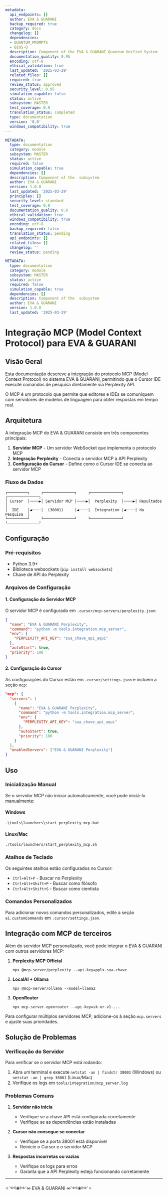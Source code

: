 ```yaml
---
metadata:
  api_endpoints: []
  author: EVA & GUARANI
  backup_required: true
  category: docs
  changelog: []
  dependencies:
  - QUANTUM_PROMPTS
  - BIOS-Q
  description: Component of the EVA & GUARANI Quantum Unified System
  documentation_quality: 0.95
  encoding: utf-8
  ethical_validation: true
  last_updated: '2025-03-29'
  related_files: []
  required: true
  review_status: approved
  security_level: 0.95
  simulation_capable: false
  status: active
  subsystem: MASTER
  test_coverage: 0.9
  translation_status: completed
  type: documentation
  version: '8.0'
  windows_compatibility: true
---
```

```yaml
METADATA:
  type: documentation
  category: module
  subsystem: MASTER
  status: active
  required: false
  simulation_capable: true
  dependencies: []
  description: Component of the  subsystem
  author: EVA & GUARANI
  version: 1.0.0
  last_updated: '2025-03-29'
  principles: []
  security_level: standard
  test_coverage: 0.0
  documentation_quality: 0.0
  ethical_validation: true
  windows_compatibility: true
  encoding: utf-8
  backup_required: false
  translation_status: pending
  api_endpoints: []
  related_files: []
  changelog: ''
  review_status: pending
```

```yaml
METADATA:
  type: documentation
  category: module
  subsystem: MASTER
  status: active
  required: false
  simulation_capable: true
  dependencies: []
  description: Component of the  subsystem
  author: EVA & GUARANI
  version: 1.0.0
  last_updated: '2025-03-29'
```

# Integração MCP (Model Context Protocol) para EVA & GUARANI

## Visão Geral

Esta documentação descreve a integração do protocolo MCP (Model Context Protocol) no sistema EVA & GUARANI, permitindo que o Cursor IDE execute comandos de pesquisa diretamente via Perplexity API.

O MCP é um protocolo que permite que editores e IDEs se comuniquem com servidores de modelos de linguagem para obter respostas em tempo real.

## Arquitetura

A integração MCP do EVA & GUARANI consiste em três componentes principais:

1. **Servidor MCP** - Um servidor WebSocket que implementa o protocolo MCP
2. **Integração Perplexity** - Conecta o servidor MCP à API Perplexity
3. **Configuração do Cursor** - Define como o Cursor IDE se conecta ao servidor MCP

### Fluxo de Dados

```
┌─────────┐     ┌──────────────┐     ┌──────────────┐     ┌──────────────┐
│ Cursor  │────▶│ Servidor MCP │────▶│  Perplexity  │────▶│ Resultados   │
│  IDE    │◀────│  (38001)     │◀────│  Integration │◀────│ da Pesquisa  │
└─────────┘     └──────────────┘     └──────────────┘     └──────────────┘
```

## Configuração

### Pré-requisitos

- Python 3.9+
- Biblioteca websockets (`pip install websockets`)
- Chave de API do Perplexity

### Arquivos de Configuração

#### 1. Configuração do Servidor MCP

O servidor MCP é configurado em `.cursor/mcp-servers/perplexity.json`:

```json
{
  "name": "EVA & GUARANI Perplexity",
  "command": "python -m tools.integration.mcp_server",
  "env": {
    "PERPLEXITY_API_KEY": "sua_chave_api_aqui"
  },
  "autoStart": true,
  "priority": 100
}
```

#### 2. Configuração do Cursor

As configurações do Cursor estão em `.cursor/settings.json` e incluem a seção `mcp`:

```json
"mcp": {
  "servers": [
    {
      "name": "EVA & GUARANI Perplexity",
      "command": "python -m tools.integration.mcp_server",
      "env": {
        "PERPLEXITY_API_KEY": "sua_chave_api_aqui"
      },
      "autoStart": true,
      "priority": 100
    }
  ],
  "enabledServers": ["EVA & GUARANI Perplexity"]
}
```

## Uso

### Inicialização Manual

Se o servidor MCP não iniciar automaticamente, você pode iniciá-lo manualmente:

#### Windows

```
.\tools\launchers\start_perplexity_mcp.bat
```

#### Linux/Mac

```
./tools/launchers/start_perplexity_mcp.sh
```

### Atalhos de Teclado

Os seguintes atalhos estão configurados no Cursor:

- `Ctrl+Alt+P` - Buscar no Perplexity
- `Ctrl+Alt+Shift+P` - Buscar como filósofo
- `Ctrl+Alt+Shift+S` - Buscar como cientista

### Comandos Personalizados

Para adicionar novos comandos personalizados, edite a seção `ai.customCommands` em `.cursor/settings.json`.

## Integração com MCP de terceiros

Além do servidor MCP personalizado, você pode integrar o EVA & GUARANI com outros servidores MCP:

1. **Perplexity MCP Official**

   ```
   npx @mcp-server/perplexity --api-key=pplx-sua-chave
   ```

2. **LocalAI + Ollama**

   ```
   npx @mcp-server/ollama --model=llama2
   ```

3. **OpenRouter**

   ```
   npx mcp-server-openrouter --api-key=sk-or-v1-...
   ```

Para configurar múltiplos servidores MCP, adicione-os à seção `mcp.servers` e ajuste suas prioridades.

## Solução de Problemas

### Verificação do Servidor

Para verificar se o servidor MCP está rodando:

1. Abra um terminal e execute `netstat -an | findstr 38001` (Windows) ou `netstat -an | grep 38001` (Linux/Mac)
2. Verifique os logs em `tools/integration/mcp_server.log`

### Problemas Comuns

1. **Servidor não inicia**
   - Verifique se a chave API está configurada corretamente
   - Verifique se as dependências estão instaladas

2. **Cursor não consegue se conectar**
   - Verifique se a porta 38001 está disponível
   - Reinicie o Cursor e o servidor MCP

3. **Respostas incorretas ou vazias**
   - Verifique os logs para erros
   - Garanta que a API Perplexity esteja funcionando corretamente

---

✧༺❀༻∞ EVA & GUARANI ∞༺❀༻✧
